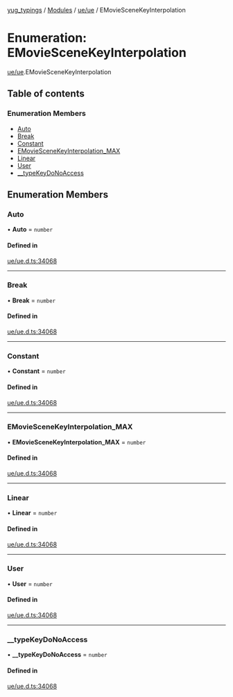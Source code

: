 [yug_typings](../README.md) / [Modules](../modules.md) / [ue/ue](../modules/ue_ue.md) / EMovieSceneKeyInterpolation

# Enumeration: EMovieSceneKeyInterpolation

[ue/ue](../modules/ue_ue.md).EMovieSceneKeyInterpolation

## Table of contents

### Enumeration Members

- [Auto](ue_ue.EMovieSceneKeyInterpolation.md#auto)
- [Break](ue_ue.EMovieSceneKeyInterpolation.md#break)
- [Constant](ue_ue.EMovieSceneKeyInterpolation.md#constant)
- [EMovieSceneKeyInterpolation\_MAX](ue_ue.EMovieSceneKeyInterpolation.md#emoviescenekeyinterpolation_max)
- [Linear](ue_ue.EMovieSceneKeyInterpolation.md#linear)
- [User](ue_ue.EMovieSceneKeyInterpolation.md#user)
- [\_\_typeKeyDoNoAccess](ue_ue.EMovieSceneKeyInterpolation.md#__typekeydonoaccess)

## Enumeration Members

### Auto

• **Auto** = `number`

#### Defined in

[ue/ue.d.ts:34068](https://github.com/YugMetaverse/yug_typings/blob/25cad34/ue/ue.d.ts#L34068)

___

### Break

• **Break** = `number`

#### Defined in

[ue/ue.d.ts:34068](https://github.com/YugMetaverse/yug_typings/blob/25cad34/ue/ue.d.ts#L34068)

___

### Constant

• **Constant** = `number`

#### Defined in

[ue/ue.d.ts:34068](https://github.com/YugMetaverse/yug_typings/blob/25cad34/ue/ue.d.ts#L34068)

___

### EMovieSceneKeyInterpolation\_MAX

• **EMovieSceneKeyInterpolation\_MAX** = `number`

#### Defined in

[ue/ue.d.ts:34068](https://github.com/YugMetaverse/yug_typings/blob/25cad34/ue/ue.d.ts#L34068)

___

### Linear

• **Linear** = `number`

#### Defined in

[ue/ue.d.ts:34068](https://github.com/YugMetaverse/yug_typings/blob/25cad34/ue/ue.d.ts#L34068)

___

### User

• **User** = `number`

#### Defined in

[ue/ue.d.ts:34068](https://github.com/YugMetaverse/yug_typings/blob/25cad34/ue/ue.d.ts#L34068)

___

### \_\_typeKeyDoNoAccess

• **\_\_typeKeyDoNoAccess** = `number`

#### Defined in

[ue/ue.d.ts:34068](https://github.com/YugMetaverse/yug_typings/blob/25cad34/ue/ue.d.ts#L34068)

